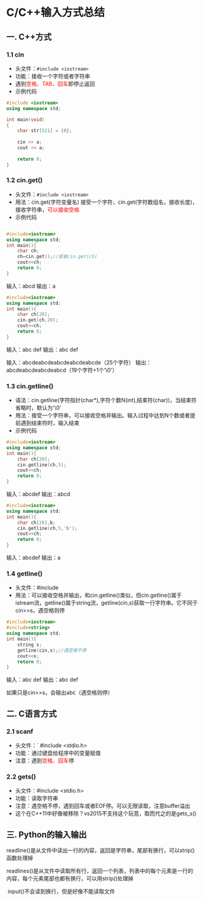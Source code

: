 # C/C++输入方式总结

## 一. C++方式

### 1.1 cin

- 头文件：` #include <iostream> `
- 功能：接收一个字符或者字符串
- 遇到<font color=red>空格、TAB、回车</font>即停止返回
- 示例代码

```c++
#include <iostream>
using namespace std;

int main(void)
{
    char str[521] = {0};
    
    cin >> a;
    cout << a;
    
    return 0;
}
```

### 1.2 cin.get()

- 头文件：` #include <iostream> `
- 用法：cin.get(字符变量名) 接受一个字符，cin.get(字符数组名，接收长度)，接收字符串，<font color=red>可以接收空格</font>
- 示例代码

```c++

#include<iostream>
using namespace std;
int main(){
	char ch;
	ch=cin.get();//或者cin.get(ch)
	cout<<ch; 
	return 0;
}
```

输入：abcd          输出：a

```c++
#include<iostream>
using namespace std;
int main(){
	char ch[20];
	cin.get(ch,20);
	cout<<ch; 
	return 0;
}
```

输入：abc def       输出：abc def

输入：abcdeabcdeabcdeabcdeabcde（25个字符）       输出：abcdeabcdeabcdeabcd（19个字符+1个‘\0'）

### 1.3 cin.getline()

- 语法：cin.getline(字符指针(char*),字符个数N(int),结束符(char))，当结束符省略时，默认为'\0'
- 用法：接受一个字符串，可以接收空格并输出。输入过程中达到N个数或者提前遇到结束符时，输入结束
- 示例代码

```c++
#include<iostream>
using namespace std;
int main(){
	char ch[20];
	cin.getline(ch,5);
	cout<<ch; 
	return 0;
} 
```

输入：abcdef        输出：abcd

```c++
#include<iostream>
using namespace std;
int main(){
	char ch[20],b;
	cin.getline(ch,5,'b');
	cout<<ch; 
	return 0;
}
```

输入：abcdef       输出：a

### 1.4 getline()

- 头文件：#include<string>
- 用法：可以接收空格并输出，和cin.getline()类似，但cin.getline()属于istream流，getline()属于string流，getline(cin,s)获取一行字符串。它不同于cin>>s，遇空格则停

```c++
#include<iostream>
#include<string>
using namespace std;
int main(){
    string s;
    getline(cin,s);//遇空格不停
    cout<<s;
    return 0;
}
```


输入：abc def      输出：abc def

如果只是cin>>s，会输出abc（遇空格则停）

## 二. C语言方式

### 2.1 scanf

- 头文件：` #include <stdio.h>
- 功能：通过键盘给程序中的变量赋值
- 注意：遇到<font color=red>空格、回车</font>停

### 2.2 gets()

- 头文件：#include <stdio.h>
- 功能：读取字符串
- 注意：遇空格不停，遇到回车或者EOF停。可以无限读取，注意buffer溢出
- 这个在C++11中好像被移除？vs2015不支持这个玩意，取而代之的是gets_s()

## 三. Python的输入输出

​	readline()是从文件中读出一行的内容，返回是字符串，尾部有换行，可以strip()函数处理掉

​	readlines()是从文件中读取所有行，返回一个列表，列表中的每个元素是一行的内容，每个元素尾部也都有换行，可以用strip()处理掉

​	input()不会读到换行，但是好像不能读取文件